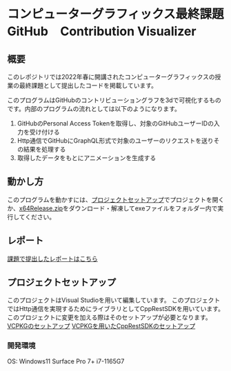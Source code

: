 # コンピューターグラフィックス最終課題 GitHub　Contribution Visualizer

## 概要

このレポジトリでは2022年春に開講されたコンピューターグラフィックスの授業の最終課題として提出したコードを掲載しています。

このプログラムはGitHubのコントリビューショングラフを3dで可視化するものです。内部のプログラムの流れとしては以下のようになります。

1. GitHubのPersonal Access Tokenを取得し、対象のGitHubユーザーIDの入力を受け付ける
2. Http通信でGitHubにGraphQL形式で対象のユーザーのリクエストを送りその結果を処理する
3. 取得したデータをもとにアニメーションを生成する

## 動かし方

このプログラムを動かすには、[プロジェクトセットアップ](#プロジェクトセットアップ)でプロジェクトを開くか、[x64Release.zip](x64Release.zip)をダウンロード・解凍してexeファイルをフォルダー内で実行してください。

## レポート

[課題で提出したレポートはこちら](CG_FinalReport2164027.pdf)

## プロジェクトセットアップ

このプロジェクトはVisual Studioを用いて編集しています。
このプロジェクトではHttp通信を実現するためにライブラリとしてCppRestSDKを用いています。このプロジェクトに変更を加える際はそのセットアップが必要となります。
[VCPKGのセットアップ](https://vcpkg.io/en/getting-started.html)
[VCPKGを用いたCppRestSDKのセットアップ](https://github.com/microsoft/cpprestsdk)

### 開発環境

OS: Windows11
Surface Pro 7+ i7-1165G7
